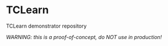 # TCLearn
TCLearn demonstrator repository

*WARNING: this is a proof-of-concept, do NOT use in production!*
